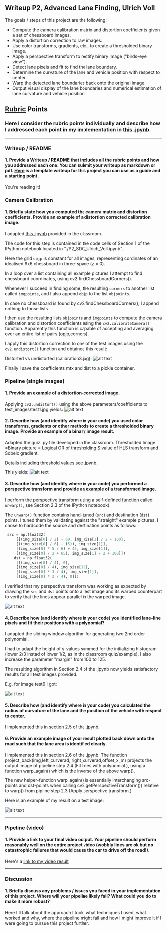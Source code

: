 ## Writeup P2, Advanced Lane Finding, Ulrich Voll



The goals / steps of this project are the following:

* Compute the camera calibration matrix and distortion coefficients given a set of chessboard images.
* Apply a distortion correction to raw images.
* Use color transforms, gradients, etc., to create a thresholded binary image.
* Apply a perspective transform to rectify binary image ("birds-eye view").
* Detect lane pixels and fit to find the lane boundary.
* Determine the curvature of the lane and vehicle position with respect to center.
* Warp the detected lane boundaries back onto the original image.
* Output visual display of the lane boundaries and numerical estimation of lane curvature and vehicle position.

[//]: # (Image References)

[image1]: ./output_images/undistort_chessboard.png "Undistorted"
[image2]: ./output_images/undistort_road_image.png "Road Transformed"
[image3]: ./output_images/Thresholded_vs_original_image.png "Thresholded Binary Example"
[image4]: ./output_images/Warped_vs_unwarped_straight.png "Warp Example"
[image5]: ./output_images/Lane_lines_recogized_on_test6.png "Fit Visual"
[image6]: ./output_images/Projecting_back_with_text.png "Output"
[video1]: ./project_video.mp4 "Video"

## [Rubric](https://review.udacity.com/#!/rubrics/571/view) Points

### Here I consider the rubric points individually and describe how I addressed each point in my implementation in [this .jpynb](https://github.com/uv1000/P2/blob/master/P2_SDC_Ulrich_Voll.ipynb).  

---

### Writeup / README

#### 1. Provide a Writeup / README that includes all the rubric points and how you addressed each one.  You can submit your writeup as markdown or pdf.  [Here](https://github.com/udacity/CarND-Advanced-Lane-Lines/blob/master/writeup_template.md) is a template writeup for this project you can use as a guide and a starting point.  

You're reading it!

### Camera Calibration

#### 1. Briefly state how you computed the camera matrix and distortion coefficients. Provide an example of a distortion corrected calibration image.

I adapted 
[this .jpynb](https://github.com/udacity/CarND-Camera-Calibration/blob/master/camera_calibration.ipynb) provided in the classroom. 

The code for this step is contained in the code cells of Section 1 of the IPython notebook located in
"./P2_SDC_Ulrich_Voll.ipynb".

Here the grid `objp` is constant for all images, representing cordinates of an idealised 9x6 chessboard in three-space (z = 0). 

In a loop over a list containing all example pictures I attempt to find chessboard coordinates, using cv2.findChessboardCorners().

Whenever I succeed in finding some, the resulting `corners` to another list called `imgpoints`, and I also append `objp` to the list `objpoints`.

In case no chessboard is found by  cv2.findChessboardCorners(), I append nothing to those lists. 

I then use the resulting lists `objpoints` and `imgpoints` to compute the camera calibration and 
distortion coefficients using the `cv2.calibrateCamera()` function.  Apparently this function is capable of accepting and averaging over an entire list of pairs (opjp,corners). 

I apply this distortion  correction to one of the test images using the `cv2.undistort()` function and obtained this result: 

Distorted vs undistorted (calibration3.jpg):
![alt text][image1]

Finally I save the coefficients mtx and dist to a pickle container.

### Pipeline (single images)

#### 1. Provide an example of a distortion-corrected image.

Applying `cv2.undistort()` using the above parameters/coefficients to test_images/test1.jpg yields:
![alt text][image2]

#### 2. Describe how (and identify where in your code) you used color transforms, gradients or other methods to create a thresholded binary image.  Provide an example of a binary image result.

Adapted the quiz .py file developed in the classroom. Thresholded Image =Binary picture = Logical OR of thresholding S value of HLS transform and Sobelx gradient. 

Details including threshold values see .jpynb. 

This yields:
![alt text][image3]

#### 3. Describe how (and identify where in your code) you performed a perspective transform and provide an example of a transformed image.

I perform the perspective transform using a self-defined function called `unwarp()`, see Section 2.3 of the IPython notebook).  

The `unwarp()` function contains hand-tuned (`src`) and destination (`dst`) points. I tuned them by validating against the "straight" example pictures. I chose to hardcode the source and destination points as follows:

```python
 src = np.float32(
     [[(img_size[0] / 2) - 60, img_size[1] / 2 + 100],
     [((img_size[0] / 6) - (5)), img_size[1]],
     [(img_size[0] * 5 / 6) + 45, img_size[1]],
     [(img_size[0] / 2 + 65), img_size[1] / 2 + 100]])
    dst = np.float32(
     [[(img_size[0] / 4), 0],
     [(img_size[0] / 4), img_size[1]],
     [(img_size[0] * 3 / 4), img_size[1]],
     [(img_size[0] * 3 / 4), 0]])
```



I verified that my perspective transform was working as expected by drawing the `src` and `dst` points onto a test image and its warped counterpart to verify that the lines appear parallel in the warped image.

![alt text][image4]

#### 4. Describe how (and identify where in your code) you identified lane-line pixels and fit their positions with a polynomial?

I adapted the sliding window algorithm for generating two 2nd order polynomial.

I had to adapt the height of y-values summed for the initializing histogram (lower 2/3 instad of lower 1/2, as in the classroom quiz/example). I also increase the parameter "margin" from 100 to 125.  

 The resulting algorithm in Section 2.4 of the .jpynb now yields satisfactory results for all test images provided.

E.g. for image test6 I got:

![alt text][image5]

#### 5. Describe how (and identify where in your code) you calculated the radius of curvature of the lane and the position of the vehicle with respect to center.

I implemented this in section 2.5 of the .jpynb.

#### 6. Provide an example image of your result plotted back down onto the road such that the lane area is identified clearly.

I implemented this in section 2.6 of the .jpynb.
The function project_back(img,left_curverad, right_curverad,offset_x_m) projects the output image of pipeline step 2.4 (Fit lines with polynomial.), using a function warp_again() which is the inverse of the above warp(). 

The new helper-function warp_again()  is essentially interchanging src-points and dst-points when calling cv2.getPerspectiveTransform()) relative to warp() from pipline step 2.3 (Apply perspective transform.) 

Here is an example of my result on a test image:

![alt text][image6]

---

### Pipeline (video)

#### 1. Provide a link to your final video output.  Your pipeline should perform reasonably well on the entire project video (wobbly lines are ok but no catastrophic failures that would cause the car to drive off the road!).

Here's a [link to my video result](./project_video.mp4)

---

### Discussion

#### 1. Briefly discuss any problems / issues you faced in your implementation of this project.  Where will your pipeline likely fail?  What could you do to make it more robust?

Here I'll talk about the approach I took, what techniques I used, what worked and why, where the pipeline might fail and how I might improve it if I were going to pursue this project further.  

